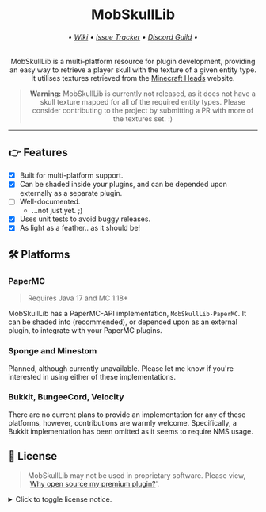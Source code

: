 <div align="center">

# MobSkullLib

###### • [Wiki][2] • [Issue Tracker][3] • [Discord Guild][4] •

MobSkullLib is a multi-platform resource for plugin development, providing an easy way to
retrieve a player skull with the texture of a given entity type. It utilises textures retrieved
from the [Minecraft Heads](https://minecraft-heads.com/) website.

> **Warning:** MobSkullLib is currently not released, as it does not have a skull texture mapped for
> all of the required entity types. Please consider contributing to the project by submitting a
> PR with more of the textures set. :)

</div>

***

## 👉 Features

- [x] Built for multi-platform support.
- [x] Can be shaded inside your plugins, and can be depended upon externally as a separate plugin. 
- [ ] Well-documented.
  - ...not just yet. ;) 
- [x] Uses unit tests to avoid buggy releases.
- [x] As light as a feather.. as it should be!

## 🛠️ Platforms

### PaperMC

> Requires Java 17 and MC 1.18+

MobSkullLib has a PaperMC-API implementation, `MobSkullLib-PaperMC`. It can be shaded into
(recommended), or depended upon as an external plugin, to integrate with your PaperMC plugins.

### Sponge and Minestom

Planned, although currently unavailable. Please let me know if you're interested in using either
of these implementations.

### Bukkit, BungeeCord, Velocity

There are no current plans to provide an implementation for any of these platforms, however,
contributions are warmly welcome. Specifically, a Bukkit implementation has been omitted as it
seems to require NMS usage.

## 📜 License

> MobSkullLib may not be used in proprietary software. Please view,
> '[Why open source my premium plugin?][1]'.

<details>
<summary>Click to toggle license notice.</summary>

Copyright (C) 2022 lokka30 and MobSkullLib contributors

This program is free software: you can redistribute it and/or modify
it under the terms of the GNU General Public License as published by
the Free Software Foundation, either version 3 of the License, or
(at your option) any later version.

This program is distributed in the hope that it will be useful,
but WITHOUT ANY WARRANTY; without even the implied warranty of
MERCHANTABILITY or FITNESS FOR A PARTICULAR PURPOSE.  See the
GNU General Public License for more details.

You should have received a copy of the GNU General Public License
along with this program.  If not, see <https://www.gnu.org/licenses/>.

</details>


[1]: https://www.spigotmc.org/wiki/list-of-open-source-premium-plugins/
[2]: https://www.github.com/ArcanePlugins/MobSkullLib/wiki/
[3]: https://www.github.com/ArcanePlugins/MobSkullLib/issues/
[4]: https://discord.gg/HqZwdcJ